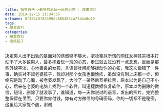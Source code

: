 ```yaml
---
title: 搞笑段子->最多抱着玩一玩的心态 | 糗事百科
date: 2019-12-15 21:34:33
urlname: 0f382c5f84599dc885383ca7faba8c40
tags: 
- 糗事百科
categories:
- 糗事百科
- 搞笑段子
---
```

决定男人出不出轨的是面对的诱惑够不够大，浓妆艳抹所谓的网红女神其实根本打动不了大多数男人，最多抱着玩一玩的心态，走过就丢过没有一点念想，反而是那些外貌平淡，心地善良的女孩，言语谈吐间能够拨动你的心弦，我这次做错了一件事，确实对不起老婆孩子，我却对那个女孩也很愧疚，虽然没有到上床那一步，但终究是动了心魔，被老婆发现了，大吵了一架然后互相拉黑，原本以为是自己不小心，后来在老婆的电脑上找到一个软件，叫迅捷数据恢复软件，原本以为删除的微信，短讯，删除了就没事了，谁知道，每一天你说过的语音，发出的照片，完完整整保留在里面，只要你肯付钱，你有对方微信的号码密码，你的一切都不是秘密，这里给大家提个醒，谢谢


